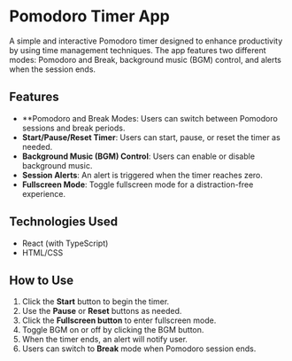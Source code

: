 # Pomodoro Timer App

A simple and interactive Pomodoro timer designed to enhance productivity by using time management techniques. The app features two different modes: Pomodoro and Break, background music (BGM) control, and alerts when the session ends.

## Features

- \*\*Pomodoro and Break Modes: Users can switch between Pomodoro sessions and break periods.
- **Start/Pause/Reset Timer**: Users can start, pause, or reset the timer as needed.
- **Background Music (BGM) Control**: Users can enable or disable background music.
- **Session Alerts**: An alert is triggered when the timer reaches zero.
- **Fullscreen Mode**: Toggle fullscreen mode for a distraction-free experience.

## Technologies Used

- React (with TypeScript)
- HTML/CSS

## How to Use

1. Click the **Start** button to begin the timer.
2. Use the **Pause** or **Reset** buttons as needed.
3. Click the **Fullscreen button** to enter fullscreen mode.
4. Toggle BGM on or off by clicking the BGM button.
5. When the timer ends, an alert will notify user.
6. Users can switch to **Break** mode when Pomodoro session ends.
